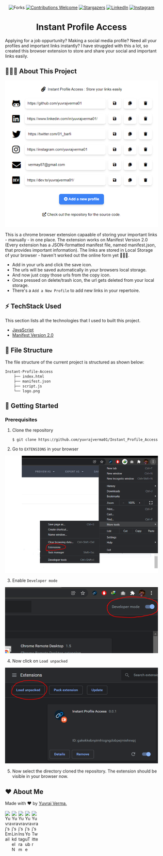<div align="center">

![Forks](https://img.shields.io/github/forks/yuvrajverma01/Instant_Profile_Access?logo=GITHUB&style=for-the-badge)
[![Contributions Welcome](https://img.shields.io/badge/contributions-welcome-blue.svg?style=for-the-badge)](https://github.com/yuvrajverma01/Instant_Profile_Access)
[![Stargazers](https://img.shields.io/github/stars/yuvrajverma01/Dev-Circle-React-App?logo=github&style=for-the-badge)](https://github.com/yuvrajverma01/Instant_Profile_Access/stargazers)
[![LinkedIn](https://img.shields.io/badge/LinkedIn-0077B5?style=for-the-badge&logo=linkedin&logoColor=white)](https://www.linkedin.com/in/yuvrajverma01/)
[![Instagram](https://img.shields.io/badge/Instagram-E4405F?style=for-the-badge&logo=instagram&logoColor=white)](https://instagram.com/yuvrajverma01)

 # Instant Profile Access
  
</div>

Applying for a job oppurtunity? Making a social media profile? Need all your profiles and important links instantly? I have struggled with this a lot, so created this browser extension to store and share your social and important links easily.

## 🤷🏼‍♂️ About This Project

![](/Images/banner.PNG)

This is a chrome browser extension capaable of storing your important links - manually - in one place. The extension works on Manifest Version 2.0 (Every extension has a JSON-formatted manifest file, named manifest.json, that provides important information). The links are stored in Local Storage of your browser - haven't worked out the online form yet 🤷🏼‍♂️.


- Add in your urls and click the save icon.
- The urls will be saved automatically in your browsers local storage.
- And now just copy those urls from the copy icon.
- Once pressed on delete/trash icon, the url gets deleted from your local storage.
- There's a `Add a New Profile` to add new links in your repertoire.

## ⚡ TechStack Used

This section lists all the technologies that I used to built this project.

- [JavaScript](https://developer.mozilla.org/en-US/docs/Web/JavaScript)
- [Manifest Version 2.0](https://developer.chrome.com/docs/extensions/mv2/manifest/)


## 📁 File Structure

The file structure of the current project is structured as shown below:

```
Instant-Profile-Access
    ├── index.html
    ├── manifest.json
    ├── script.js
    └── logo.png

```

## 🚀 Getting Started

### Prerequisites

1. Clone the repository
   ```sh
   $ git clone https://github.com/yuvrajverma01/Instant_Profile_Access.git
   ```
2. Go to `EXTENSIONS` in your browser
 
![](/Images/extensions.PNG)

3. Enable `Developer mode`

![](/Images/developer.PNG)

4. Now click on `Load unpacked`

![](/Images/load.PNG)

5. Now select the directory cloned the repository. The extension should be visible in your browser now.

## ❤  About Me
Made with ❤  by [Yuvraj Verma.](https://www.linkedin.com/in/yuvrajverma01/)
<br><br>
<a href="mailto:vermay87gmail.com">
  <img align="left" alt="Yuvraj's Email" width="22px" src="https://cdn4.iconfinder.com/data/icons/social-media-2070/140/_unread_email-512.png" />
</a>
<a href="https://www.linkedin.com/in/yuvrajverma01/">
  <img align="left" alt="Yuvraj's LinkdeIN" width="22px" src="https://cdn4.iconfinder.com/data/icons/social-media-2070/140/_linkedin-512.png" />
</a>
<a href="https://www.instagram.com/yuvrajverma01/">
  <img align="left" alt="Yuvraj's Instagram" width="22px" src="https://cdn4.iconfinder.com/data/icons/social-media-2070/140/_instagram-512.png" />
</a>
<a href="https://www.youtube.com/watch?v=3jEZnZD6phQ&t=0s">
  <img align="left" alt="Yuvraj's YouTube" width="22px" src="https://cdn4.iconfinder.com/data/icons/social-media-2070/140/_youtube-512.png" />
</a>
<a href="https://twitter.com/01_barfi">
  <img align="left" alt="Yuvraj's Twitter" width="22px" src="https://cdn4.iconfinder.com/data/icons/social-media-2070/140/_twitter-512.png" />
</a>
